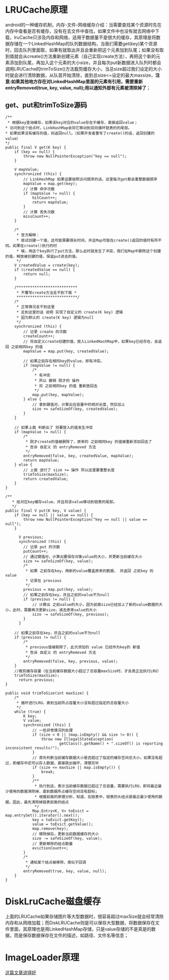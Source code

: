 # LRUCache原理
android的一种缓存机制，内存-文件-网络缓存介绍：当需要查找某个资源时先在内存中查看是否有缓存，没有在去文件中查找，如果文件中也没有就去网络中下载，lruCache只涉及内存和网络，适用于数据量不是很大的缓存，其原理是将数据存储在一个LinkedHashMap的队列数据结构，当我们需要get(key)某个资源时，回去队列里面取，如果有就取出并且会重新把这个元素加到队尾；如果没有取到值就会从create()方法重新创建元素（自己实现create方法），再把这个新的元素添加到队尾，再加入这个元素的大小size，并且每次put新数据进入队列时都会调用LRUCache的trimToSize()方法裁剪缓存大小，当总size超过我们设定的大小时就会进行清除数据，从队首开始清除，直到总size<=设定的最大maxsize，__注意:如果其他地方存在对LinkedHashMap里面的元素有引用，需要重新entryRemoved(true, key, value, null);用以通知外部有元素被清除掉了__；

## get、put和trimToSize源码
```
/**
 * 根据key查询缓存，如果该key对应的value存在于缓存，直接返回value；
* 访问到这个结点时，LinkHashMap会将它移动到双向循环链表的的尾部。
* 如果如果没有缓存的值，则返回null。（如果开发者重写了create()的话，返回创建的value）
*/
public final V get(K key) {
    if (key == null) {
        throw new NullPointerException("key == null");
    }

    V mapValue;
    synchronized (this) {
        // LinkHashMap 如果设置按照访问顺序的话，这里每次get都会重整数据顺序
        mapValue = map.get(key);
        // 计算 命中次数
        if (mapValue != null) {
            hitCount++;
            return mapValue;
        }
        // 计算 丢失次数
        missCount++;
    }

    /*
     * 官方解释：
     * 尝试创建一个值，这可能需要很长时间，并且Map可能在create()返回的值时有所不同。如果在create()执行的时
     * 候，用这个key执行了put方法，那么此时就发生了冲突，我们在Map中删除这个创建的值，释放被创建的值，保留put进去的值。
     */
    V createdValue = create(key);
    if (createdValue == null) {
        return null;
    }

    /***************************
     * 不覆写create方法走不到下面 *
     ***************************/
    /*
     * 正常情况走不到这里
     * 走到这里的话 说明 实现了自定义的 create(K key) 逻辑
     * 因为默认的 create(K key) 逻辑为null
     */
    synchronized (this) {
        // 记录 create 的次数
        createCount++;
        // 将自定义create创建的值，放入LinkedHashMap中，如果key已经存在，会返回 之前相同key 的值
        mapValue = map.put(key, createdValue);

        // 如果之前存在相同key的value，即有冲突。
        if (mapValue != null) {
            /*
             * 有冲突
             * 所以 撤销 刚才的 操作
             * 将 之前相同key 的值 重新放回去
             */
            map.put(key, mapValue);
        } else {
            // 拿到键值对，计算出在容量中的相对长度，然后加上
            size += safeSizeOf(key, createdValue);
        }
    }

    // 如果上面 判断出了 将要放入的值发生冲突
    if (mapValue != null) {
        /*
         * 刚才create的值被删除了，原来的 之前相同key 的值被重新添加回去了
         * 告诉 自定义 的 entryRemoved 方法
         */
        entryRemoved(false, key, createdValue, mapValue);
        return mapValue;
    } else {
        // 上面 进行了 size += 操作 所以这里要重整长度
        trimToSize(maxSize);
        return createdValue;
    }
}

/**
   * 给对应key缓存value，并且将该value移动到链表的尾部。
   */
public final V put(K key, V value) {
    if (key == null || value == null) {
        throw new NullPointerException("key == null || value == null");
    }

      V previous;
      synchronized (this) {
        // 记录 put 的次数
        putCount++;
        // 通过键值对，计算出要保存对象value的大小，并更新当前缓存大小
        size += safeSizeOf(key, value);
        /*
         * 如果 之前存在key，用新的value覆盖原来的数据， 并返回 之前key 的value
         * 记录在 previous
         */
        previous = map.put(key, value);
        // 如果之前存在key，并且之前的value不为null
        if (previous != null) {
            // 计算出 之前value的大小，因为前面size已经加上了新的value数据的大小，此时，需要再次更新size，减去原来value的大小
            size -= safeSizeOf(key, previous);
        }
      }

    // 如果之前存在key，并且之前的value不为null
    if (previous != null) {
        /*
         * previous值被剔除了，此次添加的 value 已经作为key的 新值
         * 告诉 自定义 的 entryRemoved 方法
         */
        entryRemoved(false, key, previous, value);
    }
    //裁剪缓存容量（在当前缓存数据大小超过了总容量maxSize时，才会真正去执行LRU）
    trimToSize(maxSize);
      return previous;
}

public void trimToSize(int maxSize) {
    /*
     * 循环进行LRU，直到当前所占容量大小没有超过指定的总容量大小
     */
    while (true) {
        K key;
        V value;
        synchronized (this) {
            // 一些异常情况的处理
            if (size < 0 || (map.isEmpty() && size != 0)) {
                throw new IllegalStateException(
                        getClass().getName() + ".sizeOf() is reporting inconsistent results!");
            }
            // 首先判断当前缓存数据大小是否超过了指定的缓存空间总大小。如果没有超过，即缓存中还可以存入数据，直接跳出循环，清理完毕
            if (size <= maxSize || map.isEmpty()) {
                break;
            }
            /**
             * 执行到这，表示当前缓存数据已超过了总容量，需要执行LRU，即将最近最少使用的数据清除掉，直到数据所占缓存空间没有超标;
             * 根据前面的原理分析，知道，在链表中，链表的头结点是最近最少使用的数据，因此，最先清除掉链表前面的结点
             */
            Map.Entry<K, V> toEvict = map.entrySet().iterator().next();
            key = toEvict.getKey();
            value = toEvict.getValue();
            map.remove(key);
            // 移除掉后，更新当前数据缓存的大小
            size -= safeSizeOf(key, value);
            // 更新移除的结点数量
            evictionCount++;
        }
        /*
         * 通知某个结点被移除，类似于回调
         */
        entryRemoved(true, key, value, null);
    }
}

```

# DiskLruCache磁盘缓存
上面的LRUCache如果存储图片等大型数据时，很容易超过maxSize就会经常清除内存和从网络加载；而DiskLRUCache则是可以保存大型数据，将数据保存在文件里面，其原理也是用LinkedHashMap存储，只是value存储的不是真是的数据，而是保存数据保存在文件的描述，如路径、文件名等信息；

# ImageLoader原理

[这篇文章讲得好][1]

[1]:http://a.codekk.com/detail/Android/huxian99/Android%20Universal%20Image%20Loader%20%E6%BA%90%E7%A0%81%E5%88%86%E6%9E%90

